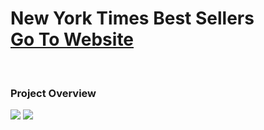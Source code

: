 # New York Times Best Sellers <br> [Go To Website](https://nextjs-books-mu.vercel.app/)

<br>

### Project Overview

![](https://velog.velcdn.com/images/wghong22/post/f526a413-a8de-4efc-992d-351f8a4709c0/image.png)
![](https://velog.velcdn.com/images/wghong22/post/2f801ea1-66f1-4af1-abde-a0ce7ddef6d1/image.png)
 

